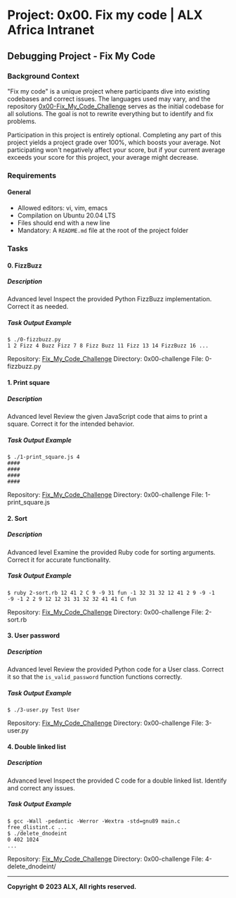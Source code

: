 # Project: 0x00. Fix my code | ALX Africa Intranet

## Debugging Project - Fix My Code

### Background Context
"Fix my code" is a unique project where participants dive into existing codebases and correct issues. The languages used may vary, and the repository [0x00-Fix_My_Code_Challenge](https://github.com/username/0x00-Fix_My_Code_Challenge) serves as the initial codebase for all solutions. The goal is not to rewrite everything but to identify and fix problems.

Participation in this project is entirely optional. Completing any part of this project yields a project grade over 100%, which boosts your average. Not participating won't negatively affect your score, but if your current average exceeds your score for this project, your average might decrease.

### Requirements

#### General
- Allowed editors: vi, vim, emacs
- Compilation on Ubuntu 20.04 LTS
- Files should end with a new line
- Mandatory: A `README.md` file at the root of the project folder

### Tasks

#### 0. FizzBuzz
##### Description
Advanced level
Inspect the provided Python FizzBuzz implementation. Correct it as needed.

##### Task Output Example
```
$ ./0-fizzbuzz.py
1 2 Fizz 4 Buzz Fizz 7 8 Fizz Buzz 11 Fizz 13 14 FizzBuzz 16 ...
```
Repository: [Fix_My_Code_Challenge](https://github.com/username/Fix_My_Code_Challenge)
Directory: 0x00-challenge
File: 0-fizzbuzz.py

#### 1. Print square
##### Description
Advanced level
Review the given JavaScript code that aims to print a square. Correct it for the intended behavior.

##### Task Output Example
```
$ ./1-print_square.js 4
####
####
####
####
```
Repository: [Fix_My_Code_Challenge](https://github.com/username/Fix_My_Code_Challenge)
Directory: 0x00-challenge
File: 1-print_square.js

#### 2. Sort
##### Description
Advanced level
Examine the provided Ruby code for sorting arguments. Correct it for accurate functionality.

##### Task Output Example
```
$ ruby 2-sort.rb 12 41 2 C 9 -9 31 fun -1 32 31 32 12 41 2 9 -9 -1
-9 -1 2 2 9 12 12 31 31 32 32 41 41 C fun
```
Repository: [Fix_My_Code_Challenge](https://github.com/username/Fix_My_Code_Challenge)
Directory: 0x00-challenge
File: 2-sort.rb

#### 3. User password
##### Description
Advanced level
Review the provided Python code for a User class. Correct it so that the `is_valid_password` function functions correctly.

##### Task Output Example
```
$ ./3-user.py Test User
```
Repository: [Fix_My_Code_Challenge](https://github.com/username/Fix_My_Code_Challenge)
Directory: 0x00-challenge
File: 3-user.py

#### 4. Double linked list
##### Description
Advanced level
Inspect the provided C code for a double linked list. Identify and correct any issues.

##### Task Output Example
```
$ gcc -Wall -pedantic -Werror -Wextra -std=gnu89 main.c free_dlistint.c ...
$ ./delete_dnodeint
0 402 1024
...
```
Repository: [Fix_My_Code_Challenge](https://github.com/badrbnh/Fix_My_Code_Challenge)
Directory: 0x00-challenge
File: 4-delete_dnodeint/

---
**Copyright © 2023 ALX, All rights reserved.**
```